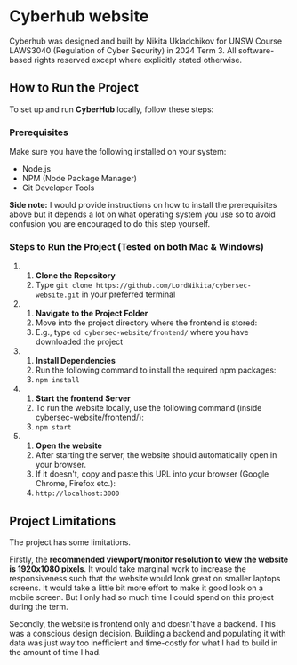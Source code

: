 # Cyberhub website

Cyberhub was designed and built by Nikita Ukladchikov for UNSW Course LAWS3040 (Regulation of Cyber Security) in 2024 Term 3. All software-based rights reserved except where explicitly stated otherwise.

## How to Run the Project

To set up and run **CyberHub** locally, follow these steps:

### Prerequisites
Make sure you have the following installed on your system:
- Node.js
- NPM (Node Package Manager)
- Git Developer Tools

**Side note:** I would provide instructions on how to install the prerequisites above but it depends a lot on what operating system you use so to avoid confusion you are encouraged to do this step yourself.

### Steps to Run the Project (Tested on both Mac & Windows)

  1. 1. **Clone the Repository**
     2. Type `git clone https://github.com/LordNikita/cybersec-website.git` in your preferred terminal
  2. 1. **Navigate to the Project Folder**
     2. Move into the project directory where the frontend is stored:
     3. E.g., type `cd cybersec-website/frontend/` where you have downloaded the project
  3. 1. **Install Dependencies**
     2. Run the following command to install the required npm packages:
     3. `npm install`
  4. 1. **Start the frontend Server**
     2. To run the website locally, use the following command (inside cybersec-website/frontend/):
     3. `npm start`
  5. 1. **Open the website**
     2. After starting the server, the website should automatically open in your browser.
     3. If it doesn't, copy and paste this URL into your browser (Google Chrome, Firefox etc.):
     4. `http://localhost:3000`
    
## Project Limitations
The project has some limitations. 

Firstly, the **recommended viewport/monitor resolution to view the website is 1920x1080 pixels**. It would take marginal work to increase the responsiveness such that the website would look great on smaller laptops screens. It would take a little bit more effort to make it good look on a mobile screen. But I only had so much time I could spend on this project during the term.

Secondly, the website is frontend only and doesn't have a backend. This was a conscious design decision. Building a backend and populating it with data was just way too inefficient and time-costly for what I had to build in the amount of time I had. 
